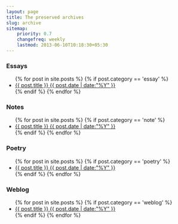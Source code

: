 ```yaml
---
layout: page
title: The preserved archives
slug: archive
sitemap:
    priority: 0.7
    changefreq: weekly
    lastmod: 2013-06-10T10:18:30+05:30
---
```


<h3>Essays</h3>
<ul class="block-list block-list--crystal">
{% for post in site.posts %}
{% if post.category == 'essay' %}
<li>
  <a class="block-list__link link-complex" href="{{ post.url }}">
    <span class="link-complex__target">{{ post.title }}</span> <span class="muted">{{ post.date | date:"%Y" }}</span>
  </a>
</li>
{% endif %}
{% endfor %}
</ul>

<h3>Notes</h3>
<ul class="block-list block-list--crystal">
{% for post in site.posts %}
{% if post.category == 'note' %}
<li>
  <a class="block-list__link link-complex" href="{{ post.url }}">
    <span class="link-complex__target">{{ post.title }}</span> <span class="muted">{{ post.date | date:"%Y" }}</span>
  </a>
</li>
{% endif %}
{% endfor %}
</ul>

<h3>Poetry</h3>
<ul class="block-list block-list--crystal">
{% for post in site.posts %}
{% if post.category == 'poetry' %}
<li>
  <a class="block-list__link link-complex" href="{{ post.url }}">
    <span class="link-complex__target">{{ post.title }}</span> <span class="muted">{{ post.date | date:"%Y" }}</span>
  </a>
</li>
{% endif %}
{% endfor %}
</ul>

<h3>Weblog</h3>
<ul class="block-list block-list--crystal">
{% for post in site.posts %}
{% if post.category == 'weblog' %}
<li>
  <a class="block-list__link link-complex" href="{{ post.url }}">
    <span class="link-complex__target">{{ post.title }}</span> <span class="muted">{{ post.date | date:"%Y" }}</span>
  </a>
</li>
{% endif %}
{% endfor %}
</ul>
